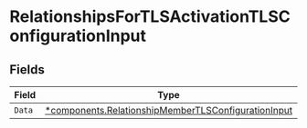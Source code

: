 # RelationshipsForTLSActivationTLSConfigurationInput


## Fields

| Field                                                                                                                     | Type                                                                                                                      | Required                                                                                                                  | Description                                                                                                               |
| ------------------------------------------------------------------------------------------------------------------------- | ------------------------------------------------------------------------------------------------------------------------- | ------------------------------------------------------------------------------------------------------------------------- | ------------------------------------------------------------------------------------------------------------------------- |
| `Data`                                                                                                                    | [*components.RelationshipMemberTLSConfigurationInput](../../models/components/relationshipmembertlsconfigurationinput.md) | :heavy_minus_sign:                                                                                                        | N/A                                                                                                                       |